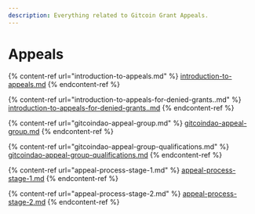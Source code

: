 ```yaml
---
description: Everything related to Gitcoin Grant Appeals.
---
```


# Appeals

{% content-ref url="introduction-to-appeals.md" %}
[introduction-to-appeals.md](introduction-to-appeals.md)
{% endcontent-ref %}

{% content-ref url="introduction-to-appeals-for-denied-grants..md" %}
[introduction-to-appeals-for-denied-grants..md](introduction-to-appeals-for-denied-grants..md)
{% endcontent-ref %}

{% content-ref url="gitcoindao-appeal-group.md" %}
[gitcoindao-appeal-group.md](gitcoindao-appeal-group.md)
{% endcontent-ref %}

{% content-ref url="gitcoindao-appeal-group-qualifications.md" %}
[gitcoindao-appeal-group-qualifications.md](gitcoindao-appeal-group-qualifications.md)
{% endcontent-ref %}

{% content-ref url="appeal-process-stage-1.md" %}
[appeal-process-stage-1.md](appeal-process-stage-1.md)
{% endcontent-ref %}

{% content-ref url="appeal-process-stage-2.md" %}
[appeal-process-stage-2.md](appeal-process-stage-2.md)
{% endcontent-ref %}
